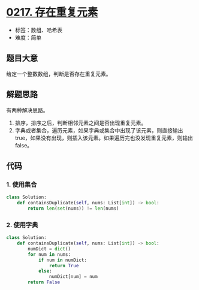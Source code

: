 # [0217. 存在重复元素](https://leetcode-cn.com/problems/contains-duplicate/)

- 标签：数组、哈希表
- 难度：简单

## 题目大意

给定一个整数数组，判断是否存在重复元素。

## 解题思路

有两种解决思路。

1. 排序，排序之后，判断相邻元素之间是否出现重复元素。
2. 字典或者集合，遍历元素，如果字典或集合中出现了该元素，则直接输出 true，如果没有出现，则插入该元素。如果遍历完也没发现重复元素，则输出 false。

## 代码

### 1. 使用集合

```Python
class Solution:
    def containsDuplicate(self, nums: List[int]) -> bool:
        return len(set(nums)) != len(nums)
```

### 2. 使用字典

```Python
class Solution:
    def containsDuplicate(self, nums: List[int]) -> bool:
        numDict = dict()
        for num in nums:
            if num in numDict:
                return True
            else:
                numDict[num] = num
        return False
```

